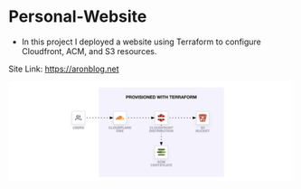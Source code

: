 # Personal-Website

- In this project I deployed a website using Terraform to configure Cloudfront, ACM, and S3 resources.

Site Link: https://aronblog.net

![](Design/static-website-acm-cloudfront-service-diagram.png)
